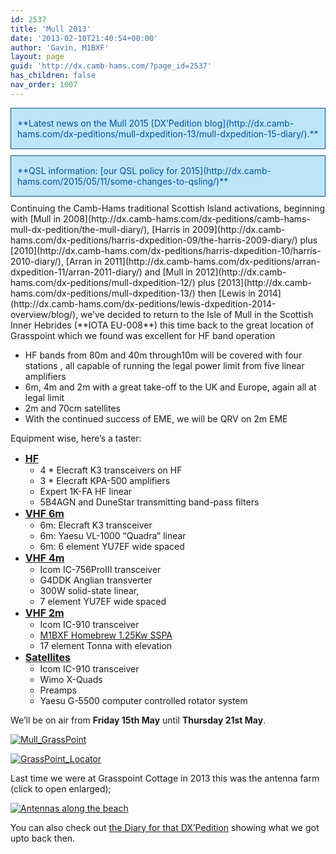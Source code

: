 ```yaml
---
id: 2537
title: 'Mull 2013'
date: '2013-02-10T21:40:54+00:00'
author: 'Gavin, M1BXF'
layout: page
guid: 'http://dx.camb-hams.com/?page_id=2537'
has_children: false
nav_order: 1007
---
```


<div style="font-size: 14px; color: #00529b; margin: 10px 0px; background-color: #bde5f8; border: 1px solid; padding: 15px 10px 15px 10px;">**Latest news on the Mull 2015 [DX’Pedition blog](http://dx.camb-hams.com/dx-peditions/mull-dxpedition-13/mull-dxpedition-15-diary/).**</div><div style="font-size: 14px; color: #00529b; margin: 10px 0px; background-color: #bde5f8; border: 1px solid; padding: 15px 10px 15px 10px;">**QSL information: [our QSL policy for 2015](http://dx.camb-hams.com/2015/05/11/some-changes-to-qsling/)**</div>Continuing the Camb-Hams traditional Scottish Island activations, beginning with [Mull in 2008](http://dx.camb-hams.com/dx-peditions/camb-hams-mull-dx-pedition/the-mull-diary/), [Harris in 2009](http://dx.camb-hams.com/dx-peditions/harris-dxpedition-09/the-harris-2009-diary/) plus [2010](http://dx.camb-hams.com/dx-peditions/harris-dxpedition-10/harris-2010-diary/), [Arran in 2011](http://dx.camb-hams.com/dx-peditions/arran-dxpedition-11/arran-2011-diary/) and [Mull in 2012](http://dx.camb-hams.com/dx-peditions/mull-dxpedition-12/) plus [2013](http://dx.camb-hams.com/dx-peditions/mull-dxpedition-13/) then [Lewis in 2014](http://dx.camb-hams.com/dx-peditions/lewis-dxpedition-2014-overview/blog/), we’ve decided to return to the Isle of Mull in the Scottish Inner Hebrides (**IOTA EU-008**) this time back to the great location of Grasspoint which we found was excellent for HF band operation

- HF bands from 80m and 40m through10m will be covered with four stations , all capable of running the legal power limit from five linear amplifiers
- 6m, 4m and 2m with a great take-off to the UK and Europe, again all at legal limit
- 2m and 70cm satellites
- With the continued success of EME, we will be QRV on 2m EME

Equipment wise, here’s a taster:

- **<span style="text-decoration: underline;"><span style="font-size: medium;">HF</span></span>**
    - 4 \* Elecraft K3 transceivers on HF
    - 3 \* Elecraft KPA-500 amplifiers
    - Expert 1K-FA HF linear
    - 5B4AGN and DuneStar transmitting band-pass filters
- **<span style="text-decoration: underline;"><span style="font-size: medium;">VHF 6m</span></span>**
    - 6m: Elecraft K3 transceiver
    - 6m: Yaesu VL-1000 “Quadra” linear
    - 6m: 6 element YU7EF wide spaced
- **<span style="text-decoration: underline;"><span style="font-size: medium;">VHF 4m</span></span>**
    - Icom IC-756ProIII transceiver
    - G4DDK Anglian transverter
    - 300W solid-state linear,
    - 7 element YU7EF wide spaced
- **<span style="text-decoration: underline;"><span style="font-size: medium;">VHF 2m</span></span>**
    - Icom IC-910 transceiver
    - [M1BXF Homebrew 1.25Kw SSPA](http://www.geekshed.co.uk/144mhz-1-25kw-sspa-amplifier/)
    - 17 element Tonna with elevation
- **<span style="text-decoration: underline;"><span style="font-size: medium;">Satellites</span></span>**
    - Icom IC-910 transceiver
    - Wimo X-Quads
    - Preamps
    - Yaesu G-5500 computer controlled rotator system

We’ll be on air from **Friday 15th May** until **Thursday 21st May**.

[![Mull_GrassPoint](http://dx.camb-hams.com/wp-content/uploads/2013/02/Mull_GrassPoint_thumb1.png "Mull_GrassPoint")](http://dx.camb-hams.com/wp-content/uploads/2013/02/Mull_GrassPoint1.png)

[![GrassPoint_Locator](http://dx.camb-hams.com/wp-content/uploads/2013/02/GrassPoint_Locator_thumb1.png "GrassPoint_Locator")](http://dx.camb-hams.com/wp-content/uploads/2013/02/GrassPoint_Locator1.png)

Last time we were at Grasspoint Cottage in 2013 this was the antenna farm (click to open enlarged);

[![Antennas along the beach](http://dx.camb-hams.com/wp-content/uploads/2013/05/antennas2-1024x358.jpg)](http://dx.camb-hams.com/wp-content/uploads/2013/05/antennas2.jpg)

You can also check out [the Diary for that DX’Pedition](http://dx.camb-hams.com/dx-peditions/mull-dxpedition-13-2/) showing what we got upto back then.
